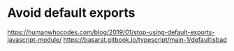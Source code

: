 # Avoid default exports

<https://humanwhocodes.com/blog/2019/01/stop-using-default-exports-javascript-module/>
<https://basarat.gitbook.io/typescript/main-1/defaultisbad>
